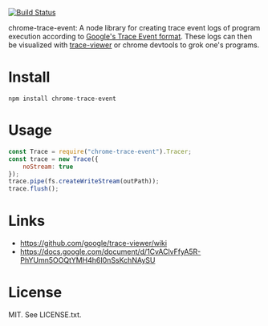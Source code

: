 [![Build Status](https://travis-ci.org/samccone/chrome-trace-event.svg?branch=master)](https://travis-ci.org/samccone/chrome-trace-event)

chrome-trace-event: A node library for creating trace event logs of program
execution according to [Google's Trace Event
format](https://docs.google.com/document/d/1CvAClvFfyA5R-PhYUmn5OOQtYMH4h6I0nSsKchNAySU).
These logs can then be visualized with
[trace-viewer](https://github.com/google/trace-viewer) or chrome devtools to grok one's programs.

# Install

    npm install chrome-trace-event

# Usage

```javascript
const Trace = require("chrome-trace-event").Tracer;
const trace = new Trace({
    noStream: true
});
trace.pipe(fs.createWriteStream(outPath));
trace.flush();
```

# Links

* https://github.com/google/trace-viewer/wiki
* https://docs.google.com/document/d/1CvAClvFfyA5R-PhYUmn5OOQtYMH4h6I0nSsKchNAySU

# License

MIT. See LICENSE.txt.
